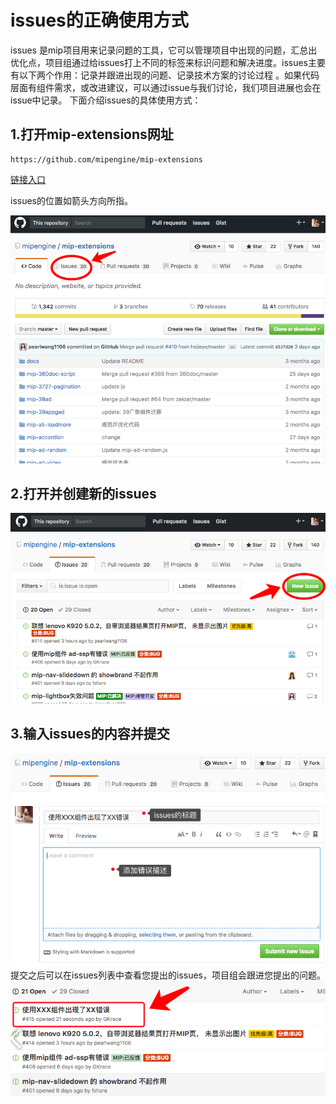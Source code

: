 # issues的正确使用方式
issues 是mip项目用来记录问题的工具，它可以管理项目中出现的问题，汇总出优化点，项目组通过给issues打上不同的标签来标识问题和解决进度。issues主要有以下两个作用：记录并跟进出现的问题、记录技术方案的讨论过程 。如果代码层面有组件需求，或改进建议，可以通过issue与我们讨论，我们项目进展也会在issue中记录。
下面介绍issues的具体使用方式：

## 1.打开mip-extensions网址 
```
https://github.com/mipengine/mip-extensions
```   
[链接入口](https://github.com/mipengine/mip-extensions)  

issues的位置如箭头方向所指。   

![mip-extensions](./img/16_1.jpg) 

## 2.打开并创建新的issues

![new issues](./img/16_2.jpg)   

## 3.输入issues的内容并提交

![content](./img/16_3.jpg)   
 提交之后可以在issues列表中查看您提出的issues，项目组会跟进您提出的问题。    
 ![list](./img/16_error.jpg)    
